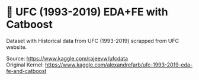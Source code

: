# 👊 UFC (1993-2019) EDA+FE with Catboost
Dataset with Historical data from UFC (1993-2019) scrapped from UFC website.

Source: https://www.kaggle.com/rajeevw/ufcdata <br>
Original Kernel: https://www.kaggle.com/alexandrefarb/ufc-1993-2019-eda-fe-and-catboost
